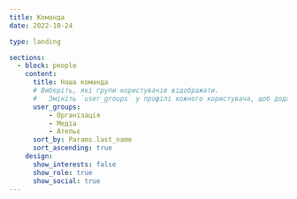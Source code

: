 ```yaml
---
title: Команда
date: 2022-10-24

type: landing

sections:
  - block: people
    content:
      title: Наша команда
      # Виберіть, які групи користувачів відображати.
      #   Змініть `user_groups` у профілі кожного користувача, щоб додати його до однієї або кількох груп.
      user_groups:
          - Організація
          - Медіа
          - Ательє
      sort_by: Params.last_name
      sort_ascending: true
    design:
      show_interests: false
      show_role: true
      show_social: true
---
```


